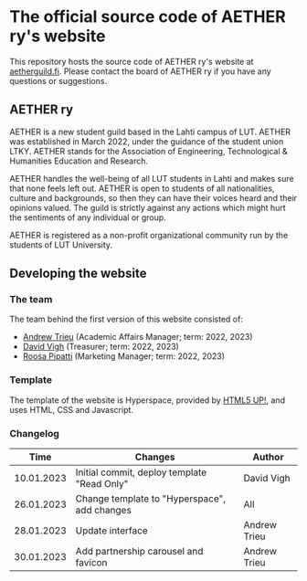 # The official source code of AETHER ry's website

This repository hosts the source code of AETHER ry's website at [aetherguild.fi](aetherguild.fi). Please contact the board of AETHER ry if you have any questions or suggestions.

## AETHER ry

AETHER is a new student guild based in the Lahti campus of LUT. AETHER was established in March 2022, under the guidance of the student union LTKY. AETHER stands for the Association of Engineering, Technological & Humanities Education and Research.

AETHER handles the well-being of all LUT students in Lahti and makes sure that none feels left out. AETHER is open to students of all nationalities, culture and backgrounds, so then they can have their voices heard and their opinions valued. The guild is strictly against any actions which might hurt the sentiments of any individual or group.

AETHER is registered as a non-profit organizational community run by the students of LUT University.

## Developing the website

### The team

The team behind the first version of this website consisted of: 

- [Andrew Trieu](https://www.linkedin.com/in/nguyen-andrew-trieu/) (Academic Affairs Manager; term: 2022, 2023)
- [David Vigh](https://www.linkedin.com/in/david-vigh-357057207/) (Treasurer; term: 2022, 2023)
- [Roosa Pipatti](<https://www.linkedin.com/in/pipattiroosa/>) (Marketing Manager; term: 2022, 2023)

### Template
  
The template of the website is Hyperspace, provided by [HTML5 UP!](HTML5up.net), and uses HTML, CSS and Javascript.

### Changelog

| Time        | Changes                                           | Author       |
| ----------- | ------------------------------------------------- | ------------ |
| 10.01.2023  | Initial commit, deploy template "Read Only"       | David Vigh   |
| 26.01.2023  | Change template to "Hyperspace", add changes      | All          |
| 28.01.2023  | Update interface                                  | Andrew Trieu |
| 30.01.2023  | Add partnership carousel and favicon              | Andrew Trieu |
